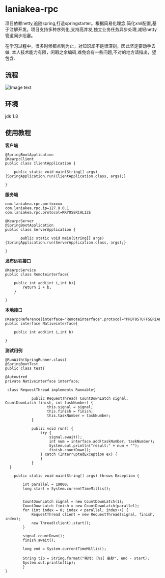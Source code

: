 # laniakea-rpc #

项目依赖netty,追随spring,打造springstarter。根据简易化理念,简化xml配置,基于注解开发。项目支持多种序列化,支持高并发,独立业务任务异步处理,减轻netty管道同步阻塞。 

在学习过程中，很多时候都点到为止，对知识却不是很深刻，因此坚定要动手去做. 本人技术能力有限，闲暇之余编码,难免会有一些问题,不对的地方请指出，望包含.

## 流程 ##

![Image text](https://github.com/lengleiyuan/laniankea-rpc/blob/master/process.png)


## 环境 ##

jdk 1.8



## 使用教程 ##

**客户端**


```
@SpringBootApplication
@KearpcClient
public class ClientApplication {

	public static void main(String[] args) {SpringApplication.run(ClientApplication.class, args);}
	
}
```

**服务端**

```
com.laniakea.rpc.port=xxxx
com.laniakea.rpc.ip=127.0.0.1
com.laniakea.rpc.protocol=KRYOSERIALIZE
```

```
@KearpcServer
@SpringBootApplication
public class ServerApplication {

       public static void main(String[] args) {SpringApplication.run(ServerApplication.class, args);}
       
}
```

**发布远程接口**
```
@KearpcService
public class Remoteinterface{

    public int add(int i,int b){
        return i + b;
    }
    
}
```

**本地接口**
```
@KearpcReference(interface="Remoteinterface",protocol="PROTOSTUFFSERIALIZE")
public interface Nativeinterface{

    public int add(int i,int b)
    
}
```


**测试用例**
```
@RunWith(SpringRunner.class)
@SpringBootTest
public class test{

@Autowired
private Nativeinterface interface;

 class RequestThread implements Runnable{
        
            public RequestThread( CountDownLatch signal, CountDownLatch finish, int taskNumber) {
                   this.signal = signal;
                   this.finish = finish;
                   this.taskNumber = taskNumber;
            }
                
            public void run() {
                try {
                    signal.await();
                    int num = interface.add(taskNumber, taskNumber);
                    System.out.println("result:" + num + "");
                    finish.countDown();
                } catch (InterruptedException ex) {
                }
            }
  }

	public static void main(String[] args) throws Exception {

		int parallel = 10000;
		long start = System.currentTimeMillis();


		CountDownLatch signal = new CountDownLatch(1);
		CountDownLatch finish = new CountDownLatch(parallel);
		for (int index = 0; index < parallel; index++) {
		    RequestThread client = new RequestThread(signal, finish, index);
		    new Thread(client).start();
		}

		signal.countDown();
		finish.await();

		long end = System.currentTimeMillis();

		String tip = String.format("耗时: [%s] 毫秒", end - start);
		System.out.println(tip);
    	}
}
```



